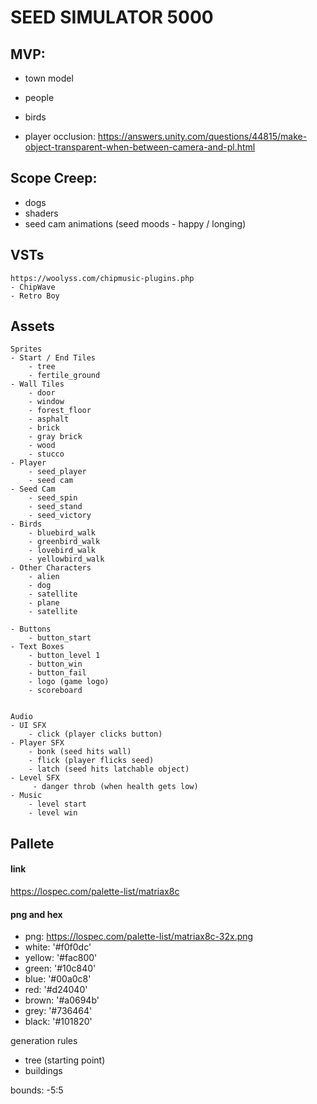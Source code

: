 # SEED SIMULATOR 5000

## MVP:
  - town model
  - people
  - birds

  - player occlusion: https://answers.unity.com/questions/44815/make-object-transparent-when-between-camera-and-pl.html

## Scope Creep:
  - dogs
  - shaders
  - seed cam animations (seed moods - happy / longing)
  
## VSTs
	https://woolyss.com/chipmusic-plugins.php
	- ChipWave
	- Retro Boy


## Assets
	Sprites
	- Start / End Tiles
		- tree
		- fertile_ground
	- Wall Tiles
		- door
		- window
		- forest_floor
		- asphalt
		- brick
		- gray brick
		- wood
		- stucco
	- Player
		- seed_player
		- seed cam
	- Seed Cam 
		- seed_spin
		- seed_stand
		- seed_victory
	- Birds
		- bluebird_walk
		- greenbird_walk
		- lovebird_walk
		- yellowbird_walk
	- Other Characters
		- alien
		- dog
		- satellite
		- plane
		- satellite
			
	- Buttons
		- button_start
	- Text Boxes
		- button_level 1
		- button_win
		- button_fail
		- logo (game logo)
		- scoreboard
		
		
	Audio
	- UI SFX
		- click (player clicks button)
	- Player SFX
		- bonk (seed hits wall)
		- flick (player flicks seed)
		- latch (seed hits latchable object)
	- Level SFX
		 - danger throb (when health gets low)
	- Music
		- level start
		- level win

## Pallete
#### link

https://lospec.com/palette-list/matriax8c

#### png and hex

  - png: https://lospec.com/palette-list/matriax8c-32x.png
  - white: '#f0f0dc'
  - yellow: '#fac800'
  - green: '#10c840'
  - blue: '#00a0c8'
  - red: '#d24040'
  - brown: '#a0694b'
  - grey: '#736464'
  - black: '#101820'

generation rules

- tree (starting point)
- buildings

bounds: 
  -5:5
